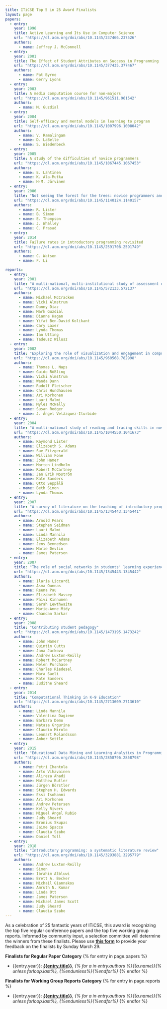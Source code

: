 ```yaml
---
title: ITiCSE Top 5 in 25 Award Finalists
layout: page
papers:
  - entry:
    year: 1996
    title: Active Learning and Its Use in Computer Science
    url: "https://dl.acm.org/doi/abs/10.1145/237466.237526"
    authors:
      - name: Jeffrey J. McConnell
  - entry:
    year: 2001
    title: The Effect of Student Attributes on Success in Programming
    url: "https://dl.acm.org/doi/abs/10.1145/377435.377467"
    authors:
      - name: Pat Byrne
      - name: Gerry Lyons
  - entry:
    year: 2003
    title: A media computation course for non-majors
    url: "https://dl.acm.org/doi/abs/10.1145/961511.961542"
    authors:
      - name: M. Guzdial
  - entry:
    year: 2004
    title: Self-efficacy and mental models in learning to program
    url: "https://dl.acm.org/doi/abs/10.1145/1007996.1008042"
    authors:
      - name: V. Ramalingam
      - name: D. LaBelle
      - name: S. Wiedenbeck
  - entry:
    year: 2005
    title: A study of the difficulties of novice programmers
    url: "https://dl.acm.org/doi/abs/10.1145/1067445.1067453"
    authors:
      - name: E. Lahtinen
      - name: K. Ala-Mutka
      - name: H-M. Järvinen
  - entry:
    year: 2006
    title: "Not seeing the forest for the trees: novice programmers and the SOLO taxonomy"
    url: "https://dl.acm.org/doi/abs/10.1145/1140124.1140157"
    authors:
      - name: R. Lister
      - name: B. Simon
      - name: E. Thompson
      - name: J. Whalley
      - name: C. Prasad
  - entry:
    year: 2014
    title: Failure rates in introductory programming revisited
    url: "https://dl.acm.org/doi/abs/10.1145/2591708.2591749"
    authors:
      - name: C. Watson
      - name: F. Li

reports:
  - entry:
    year: 2001
    title: "A multi-national, multi-institutional study of assessment of programming skills of first-year CS students"
    url: "https://dl.acm.org/doi/abs/10.1145/572133.572137"
    authors:
      - name: Michael McCracken
      - name: Vicki Almstrum
      - name: Danny Diaz
      - name: Mark Guzdial
      - name: Dianne Hagan
      - name: Yifat Ben-David Kolikant
      - name: Cary Laxer
      - name: Lynda Thomas
      - name: Ian Utting
      - name: Tadeusz Wilusz
  - entry:
    year: 2002
    title: "Exploring the role of visualization and engagement in computer science education"
    url: "https://dl.acm.org/doi/abs/10.1145/960568.782998"
    authors:
      - name: Thomas L. Naps
      - name: Guido Rößling
      - name: Vicki Almstrum
      - name: Wanda Dann
      - name: Rudolf Fleischer
      - name: Chris Hundhausen
      - name: Ari Korhonen
      - name: Lauri Malmi
      - name: Myles McNally
      - name: Susan Rodger
      - name: J. Ángel Velázquez-Iturbide
  - entry:
    year: 2004
    title: "A multi-national study of reading and tracing skills in novice programmers"
    url: "https://dl.acm.org/doi/abs/10.1145/1044550.1041673"
    authors:
      - name: Raymond Lister
      - name: Elizabeth S. Adams
      - name: Sue Fitzgerald
      - name: William Fone
      - name: John Hamer
      - name: Morten Lindholm
      - name: Robert McCartney
      - name: Jan Erik Moström
      - name: Kate Sanders
      - name: Otto Seppälä
      - name: Beth Simon
      - name: Lynda Thomas
  - entry:
    year: 2007
    title: "A survey of literature on the teaching of introductory programming"
    url: "https://dl.acm.org/doi/abs/10.1145/1345443.1345441"
    authors:
      - name: Arnold Pears
      - name: Stephen Seidman
      - name: Lauri Malmi
      - name: Linda Mannila
      - name: Elizabeth Adams
      - name: Jens Bennedsen
      - name: Marie Devlin
      - name: James Paterson
  - entry:
    year: 2007
    title: "The role of social networks in students' learning experiences"
    url: "https://dl.acm.org/doi/abs/10.1145/1345443.1345442"
    authors:
      - name: Ilaria Liccardi
      - name: Asma Ounnas
      - name: Reena Pau
      - name: Elizabeth Massey
      - name: Päivi Kinnunen
      - name: Sarah Lewthwaite
      - name: Marie-Anne Midy
      - name: Chandan Sarkar
  - entry:
    year: 2008
    title: "Contributing student pedagogy"
    url: "https://dl.acm.org/doi/abs/10.1145/1473195.1473242"
    authors:
      - name: John Hamer
      - name: Quintin Cutts
      - name: Jana Jackova
      - name: Andrew Luxton-Reilly
      - name: Robert McCartney
      - name: Helen Purchase
      - name: Charles Riedesel
      - name: Mara Saeli
      - name: Kate Sanders
      - name: Judithe Sheard
  - entry:
    year: 2014
    title: "Computational Thinking in K-9 Education"
    url: "https://dl.acm.org/doi/abs/10.1145/2713609.2713610"
    authors:
      - name: Linda Mannila
      - name: Valentina Dagiene
      - name: Barbara Demo
      - name: Natasa Grgurina
      - name: Claudio Mirolo
      - name: Lennart Rolandsson
      - name: Amber Settle
  - entry:
    year: 2015
    title: "Educational Data Mining and Learning Analytics in Programming: Literature Review and Case Studies"
    url: "https://dl.acm.org/doi/abs/10.1145/2858796.2858798"
    authors:
      - name: Petri Ihantola
      - name: Arto Vihavainen
      - name: Alireza Ahadi
      - name: Matthew Butler
      - name: Jürgen Börstler
      - name: Stephen H. Edwards
      - name: Essi Isohanni
      - name: Ari Korhonen
      - name: Andrew Petersen
      - name: Kelly Rivers
      - name: Miguel Ángel Rubio
      - name: Judy Sheard
      - name: Bronius Skupas
      - name: Jaime Spacco
      - name: Claudia Szabo
      - name: Daniel Toll
  - entry:
    year: 2018
    title: "Introductory programming: a systematic literature review"
    url: "https://dl.acm.org/doi/abs/10.1145/3293881.3295779"
    authors:
      - name: Andrew Luxton-Reilly
      - name: Simon
      - name: Ibrahim Albluwi
      - name: Brett A. Becker
      - name: Michail Giannakos
      - name: Amruth N. Kumar
      - name: Linda Ott
      - name: James Paterson
      - name: Michael James Scott
      - name: Judy Sheard
      - name: Claudia Szabo
---
```


As a celebration of 25 fantastic years of ITiCSE, this award is recognizing the top five regular conference papers and the top five working group reports. Informed by community input, a selection committee will determine the winners from these finalists.  Please use [**this form**](https://docs.google.com/forms/d/e/1FAIpQLSen95SGkSmMfmbB-_7daoweyMNwyCmfU2-8YzY1NRc2mSaeHA/viewform) to provide your feedback on the finalists by Sunday March 29.

**Finalists for Regular Paper Category**
{% for entry in page.papers %}
* {{entry.year}}: [**{{entry.title}}**]({{entry.url}}), *{% for a in entry.authors %}{{a.name}}{% unless forloop.last%}, {%endunless%}{%endfor%}*
{% endfor %}


**Finalists for Working Group Reports Category**
{% for entry in page.reports %}
* {{entry.year}}: [**{{entry.title}}**]({{entry.url}}), *{% for a in entry.authors %}{{a.name}}{% unless forloop.last%}, {%endunless%}{%endfor%}*
{% endfor %}

